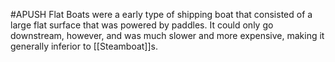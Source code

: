 #APUSH 
Flat Boats were a early type of shipping boat that consisted of a large flat surface that was powered by paddles. It could only go downstream, however, and was much slower and more expensive, making it generally inferior to [[Steamboat]]s.